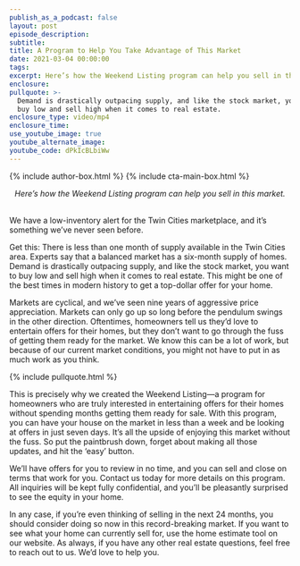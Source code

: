 ```yaml
---
publish_as_a_podcast: false
layout: post
episode_description:
subtitle:
title: A Program to Help You Take Advantage of This Market
date: 2021-03-04 00:00:00
tags:
excerpt: Here’s how the Weekend Listing program can help you sell in this market.
enclosure:
pullquote: >-
  Demand is drastically outpacing supply, and like the stock market, you want to
  buy low and sell high when it comes to real estate.
enclosure_type: video/mp4
enclosure_time:
use_youtube_image: true
youtube_alternate_image:
youtube_code: dPkIcBLbiWw
---
```


{% include author-box.html %}
{% include cta-main-box.html %}

<center><em>Here&rsquo;s how the Weekend Listing program can help you sell in this market.</em></center>

<center>&nbsp;</center>

We have a low-inventory alert for the Twin Cities marketplace, and it’s something we’ve never seen before.

Get this: There is less than one month of supply available in the Twin Cities area. Experts say that a balanced market has a six-month supply of homes. Demand is drastically outpacing supply, and like the stock market, you want to buy low and sell high when it comes to real estate. This might be one of the best times in modern history to get a top-dollar offer for your home.

Markets are cyclical, and we’ve seen nine years of aggressive price appreciation. Markets can only go up so long before the pendulum swings in the other direction. Oftentimes, homeowners tell us they’d love to entertain offers for their homes, but they don’t want to go through the fuss of getting them ready for the market. We know this can be a lot of work, but because of our current market conditions, you might not have to put in as much work as you think.

{% include pullquote.html %}

This is precisely why we created the Weekend Listing—a program for homeowners who are truly interested in entertaining offers for their homes without spending months getting them ready for sale. With this program, you can have your house on the market in less than a week and be looking at offers in just seven days. It’s all the upside of enjoying this market without the fuss. So put the paintbrush down, forget about making all those updates, and hit the ‘easy’ button.

We’ll have offers for you to review in no time, and you can sell and close on terms that work for you. Contact us today for more details on this program. All inquiries will be kept fully confidential, and you’ll be pleasantly surprised to see the equity in your home.

In any case, if you’re even thinking of selling in the next 24 months, you should consider doing so now in this record-breaking market. If you want to see what your home can currently sell for, use the home estimate tool on our website. As always, if you have any other real estate questions, feel free to reach out to us. We’d love to help you.
